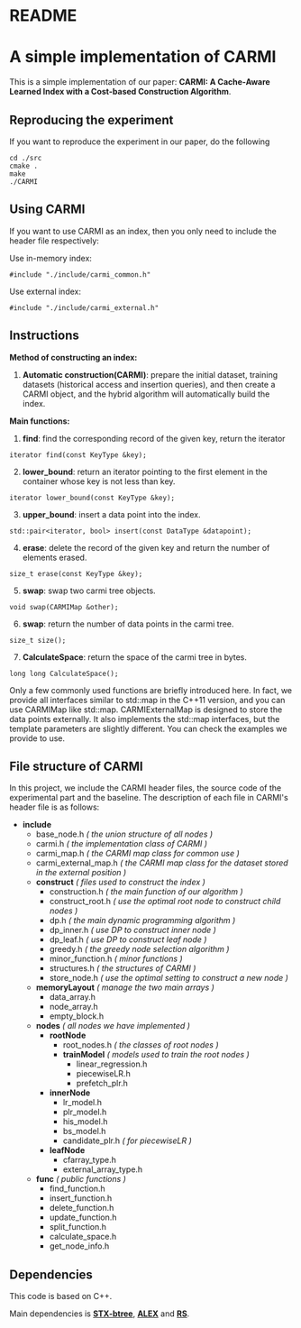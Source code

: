 # README
# A simple implementation of CARMI

This is a simple implementation of our paper: **CARMI: A Cache-Aware Learned Index with a Cost-based Construction Algorithm**.

## Reproducing the experiment

If you want to reproduce the experiment in our paper, do the following

```
cd ./src
cmake .
make
./CARMI
```

## Using CARMI

If you want to use CARMI as an index, then you only need to include the header file respectively:

Use in-memory index:
```
#include "./include/carmi_common.h"
```

Use external index:
```
#include "./include/carmi_external.h"
```

## Instructions

**Method of constructing an index:**

1. **Automatic construction(CARMI)**: prepare the initial dataset, training datasets (historical access and insertion queries), and then create a CARMI object, and the hybrid algorithm will automatically build the index.

**Main functions:**

1. **find**: find the corresponding record of the given key, return the iterator

```
iterator find(const KeyType &key);
```

2. **lower_bound**: return an iterator pointing to the first element in the container whose key is not less than key.

```
iterator lower_bound(const KeyType &key);
```

3. **upper_bound**: insert a data point into the index.

```
std::pair<iterator, bool> insert(const DataType &datapoint);
```

4. **erase**: delete the record of the given key and return the number of elements erased.

```
size_t erase(const KeyType &key);
```

5. **swap**: swap two carmi tree objects.

```
void swap(CARMIMap &other);
```

6. **swap**: return the number of data points in the carmi tree.

```
size_t size();
```

7. **CalculateSpace**: return the space of the carmi tree in bytes.

```
long long CalculateSpace();
```

Only a few commonly used functions are briefly introduced here. In fact, we provide all interfaces similar to std::map in the C++11 version, and you can use CARMIMap like std::map. CARMIExternalMap is designed to store the data points externally. It also implements the std::map interfaces, but the template parameters are slightly different. You can check the examples we provide to use.

## File structure of CARMI

In this project, we include the CARMI header files, the source code of the experimental part and the baseline. The description of each file in CARMI's header file is as follows:

- **include**
  - base_node.h  *( the union structure of all nodes )*
  - carmi.h  *( the implementation class of CARMI )*
  - carmi_map.h  *( the CARMI map class for common use )*
  - carmi_external_map.h  *( the CARMI map class for the dataset stored in the external position )*
  - **construct**  *( files used to construct the index )*
    - construction.h *( the main function of our algorithm )*
    - construct_root.h *( use the optimal root node to construct child nodes )*
    - dp.h *( the main dynamic programming algorithm )*
    - dp_inner.h *( use DP to construct inner node )*
    - dp_leaf.h *( use DP to construct leaf node )*
    - greedy.h *( the greedy node selection algorithm )*
    - minor_function.h *( minor functions )*
    - structures.h *( the structures of CARMI )*
    - store_node.h *( use the optimal setting to construct a new node )*
  - **memoryLayout**  *( manage the two main arrays )*
    - data_array.h
    - node_array.h
    - empty_block.h
  - **nodes**   *( all nodes we have implemented )*
    - **rootNode**
      - root_nodes.h  *( the classes of root nodes )*
      - **trainModel** *( models used to train the root nodes )*
        - linear_regression.h
        - piecewiseLR.h
        - prefetch_plr.h
    - **innerNode**
      - lr_model.h
      - plr_model.h
      - his_model.h
      - bs_model.h
      - candidate_plr.h *( for piecewiseLR )*
    - **leafNode**
      - cfarray_type.h
      - external_array_type.h
  - **func**  *( public functions )*
    - find_function.h
    - insert_function.h
    - delete_function.h
    - update_function.h
    - split_function.h
    - calculate_space.h
    - get_node_info.h

## Dependencies

This code is based on C++.

Main dependencies is [**STX-btree**](https://github.com/bingmann/stx-btree), [**ALEX**](https://github.com/microsoft/ALEX) and [**RS**](https://github.com/learnedsystems/RadixSpline).
